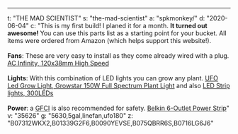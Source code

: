 ---
t: "THE MAD SCIENTIST"
s: "the-mad-scientist"
a: "spkmonkey/"
d: "2020-06-04"
c: "This is my first build! I planed it for a month. <strong>It turned out awesome! </strong>You can use this parts list as a starting point for your bucket. 
All items were ordered from Amazon (which helps support this website!).
<br><br>
<strong>Fans</strong>: These are very easy to install as they come already wired with a plug.
<a href='https://www.amazon.com/AC-Infinity-Cooling-Ventilation-Projects/dp/B009OWRMZ6/ref=as_li_ss_tl?ie=UTF8&linkCode=ll1&tag=spacbuck-20&linkId=295c7a28d8f7ff6e519741ffbb833749'>AC Infinity, 120x38mm High Speed</a>
<br><br>
<strong>Lights</strong>: With this combination of LED lights you can grow any plant.
<a href='https://www.amazon.com/Growstar-Spectrum-Switch-Flowering-Growing/dp/B07312WKX2/ref=as_li_ss_tl?ie=UTF8&linkCode=ll1&tag=spacbuck-20&linkId=8353b7b558842330a603202711ce676d'>UFO Led Grow Light, Growstar 150W Full Spectrum Plant Light</a> and also <a href='B01339G2F6'>LED Strip lights, 300LEDs</a>
<br><br>
<strong>Power</strong>: a <a href='https://www.amazon.com/Yellow-Jacket-2762-1-Outlet-Adapter/dp/B000MM3Z6C/ref=as_li_ss_tl?s=electronics&ie=UTF8&qid=1538573523&sr=1-5&keywords=gfci&linkCode=ll1&tag=spacbuck-20&linkId=31acaff2200ed3e733eadde84d9879be'>GFCI</a> is also recommended for safety.
<a href='https://www.amazon.com/Belkin-BSE600-06BLK-WM-6-Outlet-Protector-6-Foot/dp/B0090YEVSE/ref=as_li_ss_tl?ie=UTF8&linkCode=ll1&tag=spacbuck-20&linkId=3705d953e50acea5db93f8db5ded1c41'>Belkin 6-Outlet Power Strip</a>"
v: "35626"
g: "5630,5gal,linefan,ufo180"
z: "B07312WKX2,B01339G2F6,B0090YEVSE,B075QBRR6S,B0716LG6J6"
